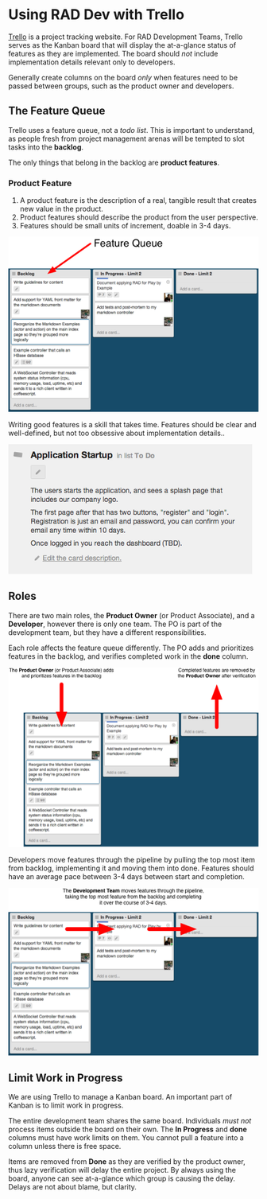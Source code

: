 # Using RAD Dev with Trello

[Trello](https://trello.com/) is a project tracking website.
For RAD Development Teams,
Trello serves as the Kanban board that will display the at-a-glance
status of features as they are implemented.
The board should _not_ include implementation details relevant only to developers.

Generally create columns on the board _only_ when features need to be passed between groups,
such as the product owner and developers.

## The Feature Queue

Trello uses a feature queue, not a *todo list*.
This is important to understand,
as people fresh from project management arenas will be
tempted to slot tasks into the **backlog**.

The only things that belong in the backlog are **product features**.

### Product Feature

1. A product feature is the description of a real, 
   tangible result that creates new value in the product.
2. Product features should describe the product from the user perspective.
3. Features should be small units of increment, doable in 3-4 days.

![Trello Feature Queue](img/trello-feature-queue.png?raw=true)

Writing good features is a skill that takes time.
Features should be clear and well-defined,
but not too obsessive about implementation details..

![Trello Feature](img/trello-feature.png?raw=true)

## Roles

There are two main roles, the **Product Owner** (or Product Associate),
and a **Developer**,
however there is only one team.
The PO is part of the development team,
but they have a different responsibilities.

Each role affects the feature queue differently.
The PO adds and prioritizes features in the backlog,
and verifies completed work in the **done** column.

![Trello Product Owner](img/trello-owner.png?raw=true)

Developers move features through the pipeline by pulling the top most item from backlog,
implementing it and moving them into done.
Features should have an average pace between 3-4 days between start and completion.

![Trello Developer](img/trello-developer.png?raw=true)

## Limit Work in Progress

We are using Trello to manage a Kanban board.
An important part of Kanban is to limit work in progress.

The entire development team shares the same board.
Individuals _must not_ process items outside the board on their own.
The **In Progress** and **done** columns must have work limits on them.
You cannot pull a feature into a column unless there is free space.

Items are removed from **Done** as they are verified by the product owner,
thus lazy verification will delay the entire project.
By always using the board, anyone can see at-a-glance which group is causing the delay.
Delays are not about blame, but clarity.
